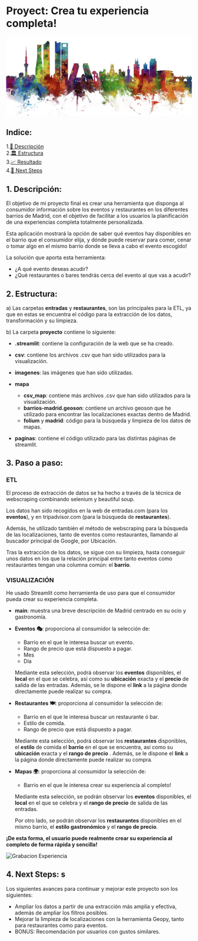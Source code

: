 # Proyect: Crea tu experiencia completa!

![imagen](https://github.com/SaraPazo/Final-project-event/blob/main/proyecto/imagenes/madrid.png)


## Indice:
1.[📝 Descripción](#descripcion)\
2.[🏛 Estructura](#estructura)\
3.[📈 Resultado](#resultado)\
4.[🔮 Next Steps](#next)


## 1. Descripción: <a name="descripcion"/></a>

El objetivo de mi proyecto final es crear una herramienta que disponga al consumidor información sobre los eventos y restaurantes en los diferentes barrios de Madrid, con el objetivo de facilitar a los usuarios la planificación de una experiencias completa totalmente personalizada.

Esta aplicación mostrará la opción de saber qué eventos hay disponibles en el barrio que el consumidor elija, y dónde puede reservar para comer, cenar o tomar algo en el mismo barrio donde se lleva a cabo el evento escogido!

La solución que aporta esta herramienta:

- ¿A qué evento deseas acudir?
- ¿Qué restaurantes o bares tendrás cerca del evento al que vas a acudir?

## 2. Estructura: <a name="estructura"/></a>

a) Las carpetas **entradas** y **restaurantes**, son las principales para la ETL, ya que en estas se encuentra el código para la extracción de los datos, transformación y su limpieza.

b) La carpeta **proyecto** contiene lo siguiente:
- **.streamlit**: contiene la configuración de la web que se ha creado.
- **csv**: contiene los archivos .csv que han sido utilizados para la visualización.
- **imagenes**: las imágenes que han sido utilizadas.
- **mapa**

    - **csv_map**: contiene más archivos .csv que han sido utilizados para la visualización.
    - **barrios-madrid.geoson**: contiene un archivo geoson que he utilizado para encontrar las localizaciones exactas dentro de Madrid.
    - **folium** y **madrid**: código para la búsqueda y limpieza de los datos de mapas. 

- **paginas**: contiene el código utilizado para las distintas páginas de streamlit.


## 3. Paso a paso: <a name="pasos"/></a>

### ETL

El proceso de extracción de datos se ha hecho a través de la técnica de webscraping combinando selenium y beautiful soup.

Los datos han sido recogidos en la web de entradas.com (para los **eventos**), y en tripadvisor.com (para la búsqueda de **restaurantes**).

Además, he utilizado también el método de webscraping para la búsqueda de las localizaciones, tanto de eventos como restaurantes, llamando al buscador principal de Google, por Ubicación.

Tras la extracción de los datos, se sigue con su limpieza, hasta conseguir unos datos en los que la relación principal entre tanto eventos como restaurantes tengan una columna común: el **barrio**. 


### VISUALIZACIÓN


He usado Streamlit como herramienta de uso para que el consumidor pueda crear su experiencia completa. 

- **main**: muestra una breve descripción de Madrid centrado en su ocio y gastronomía.

- **Eventos 🎭**: proporciona al consumidor la selección de:
    
    - Barrio en el que le interesa buscar un evento.
    - Rango de precio que está dispuesto a pagar.
    - Mes
    - Día

    Mediante esta selección, podrá observar los **eventos** disponibles, el **local** en el que se celebra, así como su **ubicación** exacta y el **precio** de salida de las entradas. Además, se le dispone el **link** a la página donde directamente puede realizar su compra. 

- **Restaurantes 🍽️**: proporciona al consumidor la selección de:

    - Barrio en el que le interesa buscar un restaurante ó bar. 
    - Estilo de comida.
    - Rango de precio que está dispuesto a pagar.

    Mediante esta selección, podrá observar los **restaurantes** disponibles, el **estilo** de comida el **barrio** en el que se encuentra, así como su **ubicación** exacta y el **rango de precio** . Además, se le dispone el **link** a la página donde directamente puede realizar su compra. 

- **Mapas 🌍**: proporciona al consumidor la selección de:

    - Barrio en el que le interesa crear su experiencia al completo! 

   Mediante esta selección, se podrán observar los **eventos** disponibles, el **local** en el que se celebra y el **rango de precio** de salida de las entradas. 

   Por otro lado, se podrán observar los **restaurantes** disponibles en el mismo barrio, el **estilo gastronómico** y el **rango de precio**.

**¡De esta forma, el usuario puede realmente crear su experiencia al completo de forma rápida y sencilla!**


![Grabacion Experiencia](https://github.com/SaraPazo/Final-project-event/assets/145450939/94c2d559-0419-46cd-ad3f-f6c953a6ffde)


## 4. Next Steps: <a name="next"/></a>s

Los siguientes avances para continuar y mejorar este proyecto son los siguientes:

- Ampliar los datos a partir de una extracción más amplia y efectiva, además de ampliar los filtros posibles.
- Mejorar la limpieza de localizaciones con la herramienta Geopy, tanto para restaurantes como para eventos.
- BONUS: Recomendación por usuarios con gustos similares. 
